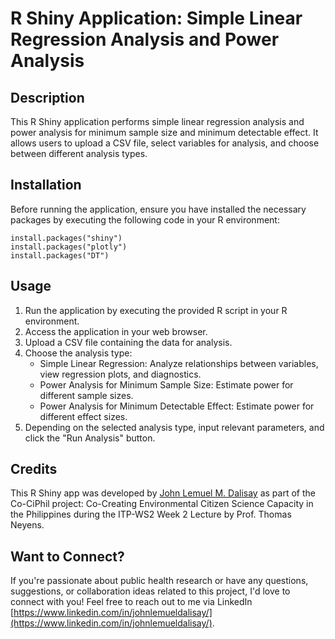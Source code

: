 # R Shiny Application: Simple Linear Regression Analysis and Power Analysis
## Description
This R Shiny application performs simple linear regression analysis and power analysis for minimum sample size and minimum detectable effect. It allows users to upload a CSV file, select variables for analysis, and choose between different analysis types.

## Installation
Before running the application, ensure you have installed the necessary packages by executing the following code in your R environment:

```{r}
install.packages("shiny")
install.packages("plotly")
install.packages("DT")
```
## Usage
1. Run the application by executing the provided R script in your R environment.
2. Access the application in your web browser.
3. Upload a CSV file containing the data for analysis.
4. Choose the analysis type:
   * Simple Linear Regression: Analyze relationships between variables, view regression plots, and diagnostics.
   * Power Analysis for Minimum Sample Size: Estimate power for different sample sizes.
   * Power Analysis for Minimum Detectable Effect: Estimate power for different effect sizes.
5. Depending on the selected analysis type, input relevant parameters, and click the "Run Analysis" button.

## Credits
This R Shiny app was developed by [John Lemuel M. Dalisay](https://www.linkedin.com/in/johnlemueldalisay/) as part of the Co-CiPhil project: Co-Creating Environmental Citizen Science Capacity in the Philippines during the ITP-WS2 Week 2 Lecture by Prof. Thomas Neyens.

## Want to Connect?
If you're passionate about public health research or have any questions, suggestions, or collaboration ideas related to this project, I'd love to connect with you! Feel free to reach out to me via LinkedIn [https://www.linkedin.com/in/johnlemueldalisay/](https://www.linkedin.com/in/johnlemueldalisay/).
